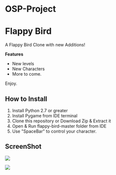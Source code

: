 # OSP-Project

Flappy Bird
=============

A Flappy Bird Clone with new Additions!

**Features**

* New levels
* New Characters
* More to come.

Enjoy.

How to Install
---------------

1. Install Python 2.7 or greater
2. Install Pygame from IDE terminal
3. Clone this repository or Download Zip & Extract it
4. Open & Run flappy-bird-master folder from IDE
5. Use "SpaceBar" to control your character.

ScreenShot
-----------

![](blob/master/ScreenShot1.PNG)

![](blob/master/Screenshot2.PNG)
